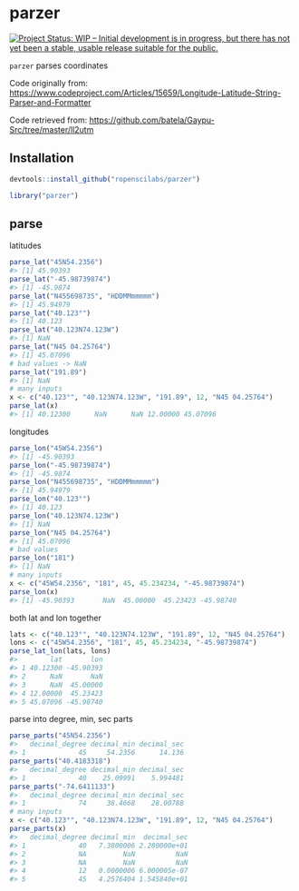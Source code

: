 parzer
======



[![Project Status: WIP – Initial development is in progress, but there has not yet been a stable, usable release suitable for the public.](https://www.repostatus.org/badges/latest/wip.svg)](https://www.repostatus.org/#wip)

`parzer` parses coordinates

Code originally from: https://www.codeproject.com/Articles/15659/Longitude-Latitude-String-Parser-and-Formatter

Code retrieved from: https://github.com/batela/Gaypu-Src/tree/master/ll2utm


## Installation


```r
devtools::install_github("ropenscilabs/parzer")
```


```r
library("parzer")
```

## parse

latitudes


```r
parse_lat("45N54.2356")
#> [1] 45.90393
parse_lat("-45.98739874")
#> [1] -45.9874
parse_lat("N455698735", "HDDMMmmmmm")
#> [1] 45.94979
parse_lat("40.123°")
#> [1] 40.123
parse_lat("40.123N74.123W")
#> [1] NaN
parse_lat("N45 04.25764")
#> [1] 45.07096
# bad values -> NaN
parse_lat("191.89")
#> [1] NaN
# many inputs
x <- c("40.123°", "40.123N74.123W", "191.89", 12, "N45 04.25764")
parse_lat(x)
#> [1] 40.12300      NaN      NaN 12.00000 45.07096
```

longitudes


```r
parse_lon("45W54.2356")
#> [1] -45.90393
parse_lon("-45.98739874")
#> [1] -45.9874
parse_lon("N455698735", "HDDMMmmmmm")
#> [1] 45.94979
parse_lon("40.123°")
#> [1] 40.123
parse_lon("40.123N74.123W")
#> [1] NaN
parse_lon("N45 04.25764")
#> [1] 45.07096
# bad values
parse_lon("181")
#> [1] NaN
# many inputs
x <- c("45W54.2356", "181", 45, 45.234234, "-45.98739874")
parse_lon(x)
#> [1] -45.90393       NaN  45.00000  45.23423 -45.98740
```

both lat and lon together


```r
lats <- c("40.123°", "40.123N74.123W", "191.89", 12, "N45 04.25764")
lons <- c("45W54.2356", "181", 45, 45.234234, "-45.98739874")
parse_lat_lon(lats, lons)
#>        lat       lon
#> 1 40.12300 -45.90393
#> 2      NaN       NaN
#> 3      NaN  45.00000
#> 4 12.00000  45.23423
#> 5 45.07096 -45.98740
```

parse into degree, min, sec parts


```r
parse_parts("45N54.2356")
#>   decimal_degree decimal_min decimal_sec
#> 1             45     54.2356      14.136
parse_parts("40.4183318")
#>   decimal_degree decimal_min decimal_sec
#> 1             40    25.09991    5.994481
parse_parts("-74.6411133")
#>   decimal_degree decimal_min decimal_sec
#> 1             74     38.4668    28.00788
# many inputs
x <- c("40.123°", "40.123N74.123W", "191.89", 12, "N45 04.25764")
parse_parts(x)
#>   decimal_degree decimal_min  decimal_sec
#> 1             40   7.3800006 2.280000e+01
#> 2             NA         NaN          NaN
#> 3             NA         NaN          NaN
#> 4             12   0.0000006 6.000005e-07
#> 5             45   4.2576404 1.545840e+01
```

